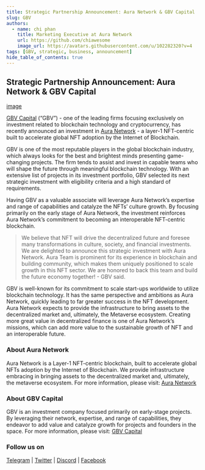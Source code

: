 ```yaml
---
title: Strategic Partnership Announcement: Aura Network & GBV Capital 
slug: GBV
authors:
  - name: chi phan
    title: Marketing Executive at Aura Network
    url: https://github.com/chiawesome
    image_url: https://avatars.githubusercontent.com/u/102282320?v=4
tags: [GBV, strategic, business, announcement]
hide_table_of_contents: true
---
```


## Strategic Partnership Announcement: Aura Network & GBV Capital

[image](/img/news/gbv.jpg)

[GBV Capital](https://www.gbv.capital/) (“GBV”) - one of the leading firms focusing exclusively on investment related to blockchain technology and cryptocurrency, has recently announced an investment in [Aura Network](https://aura.network/) - a layer-1 NFT-centric built to accelerate global NFT adoption by the Internet of Blockchain.

GBV is one of the most reputable players in the global blockchain industry, which always looks for the best and brightest minds presenting game-changing projects. The firm tends to assist and invest in capable teams who will shape the future through meaningful blockchain technology. With an extensive list of projects in its investment portfolio, GBV selected its next strategic investment with eligibility criteria and a high standard of requirements.

<!--truncate-->

Having GBV as a valuable associate will leverage Aura Network’s expertise and range of capabilities and catalyze the NFTs’ culture growth. By focusing primarily on the early stage of Aura Network, the investment reinforces Aura Network’s commitment to becoming an interoperable NFT-centric blockchain.

>We believe that NFT will drive the decentralized future and foresee many transformations in culture, society, and financial investments. We are delighted to announce this strategic investment with Aura Network. Aura Team is prominent for its experience in blockchain and building community, which makes them uniquely positioned to scale growth in this NFT sector. We are honored to back this team and build the future economy together! - GBV said.

GBV is well-known for its commitment to scale start-ups worldwide to utilize blockchain technology. It has the same perspective and ambitions as Aura Network, quickly leading to far greater success in the NFT development. Aura Network expects to provide the infrastructure to bring assets to the decentralized market and, ultimately, the Metaverse ecosystem. Creating more great value in decentralized finance is one of Aura Network’s missions, which can add more value to the sustainable growth of NFT and an interoperable future.

### About Aura Network

Aura Network is a Layer-1 NFT-centric blockchain, built to accelerate global NFTs adoption by the Internet of Blockchain. We provide infrastructure embracing in bringing assets to the decentralized market and, ultimately, the metaverse ecosystem. For more information, please visit: [Aura Network](https://aura.network/)

### About GBV Capital

GBV is an investment company focused primarily on early-stage projects. By leveraging their network, expertise, and range of capabilities, they endeavor to add value and catalyze growth for projects and founders in the space. For more information, please visit: [GBV Capital](https://www.gbv.capital/)

### Follow us on

[Telegram](https://t.me/AuraNetworkOfficial) | [Twitter](https://twitter.com/AuraNetworkHQ) | [Discord](https://discord.gg/PNCp4CXj7K) | [Facebook](https://facebook.com/AuraNetworkHQ/)